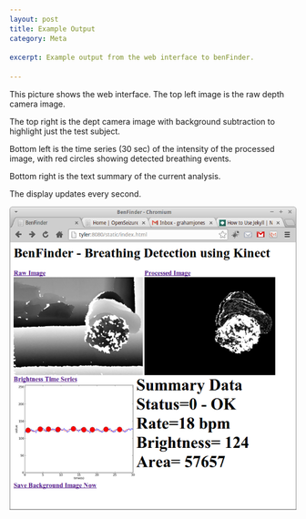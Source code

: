 ```yaml
---
layout: post
title: Example Output
category: Meta

excerpt: Example output from the web interface to benFinder.

---
```


This picture shows the web interface.  The top left image is the raw depth
camera image.

The top right is the dept camera image with background subtraction to 
highlight just the test subject.

Bottom left is the time series (30 sec) of the intensity of the processed
image, with red circles showing detected breathing events.

Bottom right is the text summary of the current analysis.

The display updates every second.

<img src="resources/img/website_output.png">

